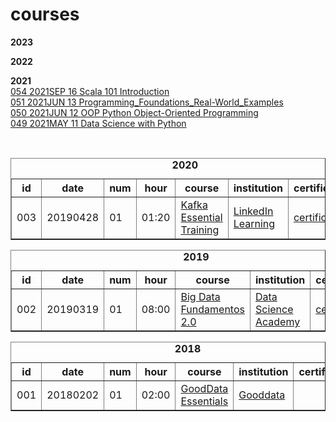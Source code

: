 # courses
<html>

  
  <b>2023</b><br>
  
  <b>2022</b><br>
  
  <b>2021</b><br>
  <a href="https://cognitiveclass.ai/courses/introduction-to-scala">054 2021SEP 16 Scala 101 Introduction</a><br>
  <a href="https://www.linkedin.com/learning/programming-foundations-real-world-examples">051 2021JUN 13 Programming_Foundations_Real-World_Examples</a><br> 
  <a href="https://www.linkedin.com/learning/python-object-oriented-programming">050 2021JUN 12 OOP Python Object-Oriented Programming</a><br>
  <a href="https://www.simplilearn.com/big-data-and-analytics/python-for-data-science-training">049 2021MAY 11 Data Science with Python</a><br>

<br>
<table border="1">
  <caption><b>2020</b></caption>
  <tr>
      <th>id</th>
      <th>date</th>
      <th>num</th>
      <th>hour</th>
      <th width=350>course</th>
      <th width=200>institution</th>
      <th>certification</th>
  </tr>
  <tr>
      <td>003</td>
      <td>20190428</td>
      <td>01</td>
      <td>01:20</td>
      <td><a href="https://www.linkedin.com/learning/kafka-essential-training">Kafka Essential Training</a></td>
      <td><a href="https://www.linkedin.com/learning/certificates/3d10db4b40a97dad86394f8dc0f85f03986eb2745fc90d2d656e7d8713957c4d">LinkedIn Learning</a></td>
      <td><a href="https://github.com/melo-r/courses/blob/main/000_certs/003%20Kafka%20Essential%20Training.png">certification</a></td>
  </tr>
</table>

<table border="1">
  <caption><b>2019</b></caption>
  <tr>
      <th>id</th>
      <th>date</th>
      <th>num</th>
      <th>hour</th>
      <th width=350>course</th>
      <th width=200>institution</th>
      <th>certification</th>
  </tr>
  <tr>
      <td>002</td>
      <td>20190319</td>
      <td>01</td>
      <td>08:00</td>
      <td><a href="https://www.datascienceacademy.com.br/course?courseid=big-data-fundamentos">Big Data Fundamentos 2.0</a></td>
      <td><a href="https://www.datascienceacademy.com.br">Data Science Academy</a></td>
      <td><a href="https://github.com/melo-r/courses/blob/main/000_certs/002%20Big%20Data%20Fundamentos%202.0.png">certification</a></td>
  </tr>
</table>

<table border="1">
  <caption><b>2018</b></caption>
  <tr>
      <th>id</th>
      <th>date</th>
      <th>num</th>
      <th>hour</th>
      <th width=350>course</th>
      <th width=200>institution</th>
      <th>certification</th>
  </tr>
  <tr>
      <td>001</td>
      <td>20180202</td>
      <td>01</td>
      <td>02:00</td>
      <td><a href="http://www.academy.fluig.com/certificates/5a7840327c31a4005cc9ef70">GoodData Essentials</a></td>
      <td><a href="https://www.gooddata.com">Gooddata</a></td>
      <td></td>
  </tr>
</table>


</html>
